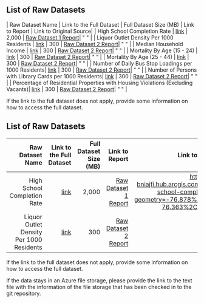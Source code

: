 ## List of Raw Datasets


| Raw Dataset Name                                    | Link to the Full Dataset      | Full Dataset Size (MB)  | Link to Report | Link to Original Source|
| High School Completion Rate                         | [link](link/to/full/dataset1) | 2,000 | [Raw Dataset 1 Report](link/to/report1)| " " |
| Liquor Outlet Density Per 1000 Residents            | [link](link/to/full/dataset2) | 300 | [Raw Dataset 2 Report](link/to/report2)| " " |
| Median Household Income                             | [link](link/to/full/dataset2) | 300 | [Raw Dataset 2 Report](link/to/report2)| " " |
| Mortality By Age (15 - 24)                          | [link](link/to/full/dataset2) | 300 | [Raw Dataset 2 Report](link/to/report2)| " " |
| Mortality By Age (25 - 44)                          | [link](link/to/full/dataset2) | 300 | [Raw Dataset 2 Report](link/to/report2)| " " |
| Number of Daily Bus Stop Loadings per 1000 Residents| [link](link/to/full/dataset2) | 300 | [Raw Dataset 2 Report](link/to/report2)| " " |
| Number of Persons with Library Cards per 1000 Residents| [link](link/to/full/dataset2) | 300 | [Raw Dataset 2 Report](link/to/report2)| " " |
| Percentage of Residential Properties with Housing Violations (Excluding Vacants)| [link](link/to/full/dataset2) | 300 | [Raw Dataset 2 Report](link/to/report2)| " " |



If the link to the full dataset does not apply, provide some information on how to access the full dataset. 

## List of Raw Datasets


| Raw Dataset Name | Link to the Full Dataset   | Full Dataset Size (MB)  | Link to Report | Link to Original Source |
| ---:| ---: | ---: | ---: | --:|
| High School Completion Rate | [link](link/to/full/dataset1) | 2,000 | [Raw Dataset 1 Report](link/to/report1)| https://vital-signs-bniajfi.hub.arcgis.com/datasets/high-school-completion-rate/data?geometry=-76.878%2C39.192%2C-76.363%2C39.378&page=5|
| Liquor Outlet Density Per 1000 Residents | [link](link/to/full/dataset2) | 300 | [Raw Dataset 2 Report](link/to/report2)| |

If the link to the full dataset does not apply, provide some information on how to access the full dataset. 

If the data stays in an Azure file storage, please provide the link to the text file with the information of the file storage that has been checked in to the git repository.
